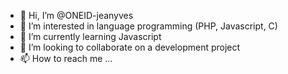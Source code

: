 - 👋 Hi, I’m @ONEID-jeanyves
- 👀 I’m interested in language programming (PHP, Javascript, C)
- 🌱 I’m currently learning Javascript
- 💞️ I’m looking to collaborate on a development project
- 📫 How to reach me ...

<!---
ONEID-jeanyves/ONEID-jeanyves is a ✨ special ✨ repository because its `README.md` (this file) appears on your GitHub profile.
You can click the Preview link to take a look at your changes.
--->
